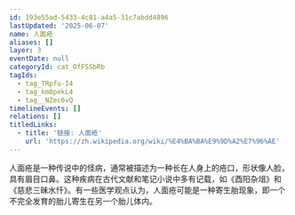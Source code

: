 ```yaml
---
id: 193e55ad-5433-4c81-a4a5-31c7abdd4896
lastUpdated: '2025-06-07'
name: 人面疮
aliases: []
layer: 3
eventDate: null
categoryId: cat_OfFSSbRb
tagIds:
  - tag_TRpfu-I4
  - tag_km8pekL4
  - tag__NZec6vQ
timelineEvents: []
relations: []
titledLinks:
  - title: '链接: 人面疮'
    url: 'https://zh.wikipedia.org/wiki/%E4%BA%BA%E9%9D%A2%E7%96%AE'
---
```

人面疮是一种传说中的怪病，通常被描述为一种长在人身上的疮口，形状像人脸，具有眉目口鼻。这种疾病在古代文献和笔记小说中多有记载，如《酉阳杂俎》和《慈悲三昧水忏》。有一些医学观点认为，人面疮可能是一种寄生胎现象，即一个不完全发育的胎儿寄生在另一个胎儿体内。
